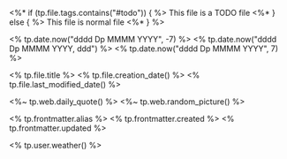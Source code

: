 <%* if (tp.file.tags.contains("#todo")) { %>
This file is a TODO file
<%* } else { %>
This file is normal file
<%* } %>

<% tp.date.now("dddd Dp MMMM YYYY", -7) %>
<% tp.date.now("dddd Dp MMMM YYYY, ddd") %>
<% tp.date.now("dddd Dp MMMM YYYY", 7) %>

<% tp.file.title %>
<% tp.file.creation_date() %>
<% tp.file.last_modified_date() %>

<%~ tp.web.daily_quote() %>
<%~ tp.web.random_picture() %>

<% tp.frontmatter.alias %>
<% tp.frontmatter.created %>
<% tp.frontmatter.updated %>

<% tp.user.weather() %>
